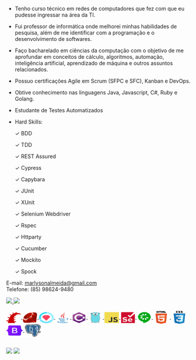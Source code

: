 - Tenho curso técnico em redes de computadores que fez com que eu pudesse ingressar na área da TI.

- Fui professor de informática onde melhorei minhas habilidades de pesquisa, além de me identificar com a programação e o desenvolvimento de softwares.

- Faço bacharelado em ciências da computação com o objetivo de me aprofundar em conceitos de cálculo, algoritmos, automação, inteligência artificial, aprendizado de máquina e outros assuntos relacionados.

- Possuo certificações Agile em Scrum (SFPC e SFC), Kanban e DevOps.

- Obtive conhecimento nas linguagens Java, Javascript, C#, Ruby e Golang.

- Estudante de Testes Automatizados

- Hard Skills:

    ✓ BDD

    ✓ TDD

    ✓ REST Assured

    ✓ Cypress

    ✓ Capybara

    ✓ JUnit

    ✓ XUnit

    ✓ Selenium Webdriver

    ✓ Rspec

    ✓ Httparty

    ✓ Cucumber

    ✓ Mockito

    ✓ Spock




E-mail: marlysonalmeida@gmail.com<br>
Telefone: (85) 98624-9480<br>


<div>
  <a href="https://github.com/MarlysonClingio">
  <img height="180em" src="https://github-readme-stats.vercel.app/api?username=MarlysonClingio&show_icons=true&theme=dracula&include_all_commits=true&count_private=true"/>
  <img height="180em" src="https://github-readme-stats.vercel.app/api/top-langs/?username=MarlysonClingio&layout=compact&langs_count=7&theme=dracula"/>
</div>
  
  <div style="display: inline_block"><br>
    <img align="center" alt="Marlyson-Rails" height="30" width="40" src="https://github.com/devicons/devicon/blob/master/icons/rails/rails-plain.svg">
    <img align="center" alt="Marlyson-Ruby" height="30" width="40" src="https://raw.githubusercontent.com/devicons/devicon/master/icons/ruby/ruby-original.svg">
    <img align="center" alt="Marlyson-Rspec" height="30" width="40" src="https://github.com/devicons/devicon/blob/master/icons/rspec/rspec-original.svg">
    <img align="center" alt="Marlyson-Java" height="30" width="40" src="https://raw.githubusercontent.com/devicons/devicon/master/icons/java/java-original.svg">
    <img align="center" alt="Marlyson-Csharp" height="30" width="40" src="https://raw.githubusercontent.com/devicons/devicon/master/icons/csharp/csharp-original.svg">
    <img align="center" alt="Marlyson-Golang" height="30" width="40" src="https://github.com/devicons/devicon/blob/master/icons/go/go-original.svg">
    <img align="center" alt="Marlyson-Javascript" height="30" width="40" src="https://raw.githubusercontent.com/devicons/devicon/master/icons/javascript/javascript-original.svg">
    <img align="center" alt="Marlyson-Selenium" height="30" width="40" src="https://github.com/devicons/devicon/blob/master/icons/selenium/selenium-original.svg">
    <img align="center" alt="Marlyson-Cucumber" height="30" width="40" src="https://github.com/devicons/devicon/blob/master/icons/cucumber/cucumber-plain.svg">
    <img align="center" alt="Marlyson-HTML" height="35" width="45" src="https://github.com/devicons/devicon/blob/master/icons/html5/html5-original-wordmark.svg">
    <img align="center" alt="Marlyson-CSS" height="35" width="45" src="https://github.com/devicons/devicon/blob/master/icons/css3/css3-original-wordmark.svg">
    <img align="center" alt="Marlyson-Bootstrap" height="35" width="45" src="https://github.com/devicons/devicon/blob/master/icons/bootstrap/bootstrap-original.svg">
    <img align="center" alt="Marlyson-PostgreSQL" height="35" width="45" src="https://github.com/devicons/devicon/blob/master/icons/postgresql/postgresql-original.svg">
</div>
  
  ##
  
<div> 
  <a href = "mailto:marlysonalmeida@gmail.com"><img src="https://img.shields.io/badge/-Gmail-%23333?style=for-the-badge&logo=gmail&logoColor=white" target="_blank"></a>
  <a href="https://www.linkedin.com/in/marlyson-clingio-0275b3a5/" target="_blank"><img src="https://img.shields.io/badge/-LinkedIn-%230077B5?style=for-the-badge&logo=linkedin&logoColor=white" target="_blank"></a>
</div>
